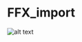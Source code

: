 # FFX_import
![alt text](https://github.com/alexnardini/FFX_import/blob/master/imgs/ffx_import_WELCOME.jpg)
